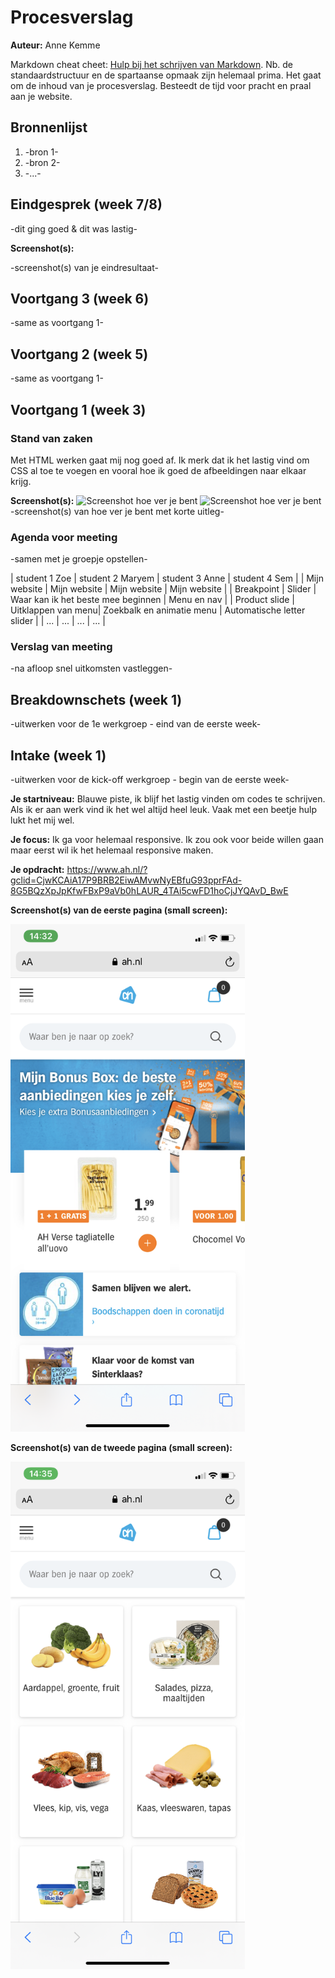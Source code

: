 # Procesverslag
**Auteur:** Anne Kemme

Markdown cheat cheet: [Hulp bij het schrijven van Markdown](https://github.com/adam-p/markdown-here/wiki/Markdown-Cheatsheet). Nb. de standaardstructuur en de spartaanse opmaak zijn helemaal prima. Het gaat om de inhoud van je procesverslag. Besteedt de tijd voor pracht en praal aan je website.



## Bronnenlijst
1. -bron 1-
2. -bron 2-
3. -...-



## Eindgesprek (week 7/8)

-dit ging goed & dit was lastig-

**Screenshot(s):**

-screenshot(s) van je eindresultaat-



## Voortgang 3 (week 6)

-same as voortgang 1-



## Voortgang 2 (week 5)

-same as voortgang 1-



## Voortgang 1 (week 3)

### Stand van zaken

Met HTML werken gaat mij nog goed af. Ik merk dat ik het lastig vind om CSS al toe te voegen en vooral hoe ik goed de afbeeldingen naar elkaar krijg. 

**Screenshot(s):**
<img src="images/screenshot1" alt="Screenshot hoe ver je bent">
<img src="images/screenshot" alt="Screenshot hoe ver je bent">
-screenshot(s) van hoe ver je bent met korte uitleg-

### Agenda voor meeting

-samen met je groepje opstellen-

| student 1 Zoe     | student 2 Maryem   | student 3 Anne   					| student 4 Sem      		  |
| Mijn website      | Mijn website       | Mijn website 	     				| Mijn website            	  |
| Breakpoint  		| Slider             | Waar kan ik het beste mee beginnen   | Menu en nav        		  |
| Product slide	    | Uitklappen van menu| Zoekbalk en animatie menu 			| Automatische letter slider  |
| ...            | ...                | ...          | ...              |

### Verslag van meeting

-na afloop snel uitkomsten vastleggen-



## Breakdownschets (week 1)

-uitwerken voor de 1e werkgroep - eind van de eerste week-



## Intake (week 1)
-uitwerken voor de kick-off werkgroep - begin van de eerste week-

**Je startniveau:** Blauwe piste, ik blijf het lastig vinden om codes te schrijven. Als ik er aan werk vind ik het wel altijd heel leuk. Vaak met een beetje hulp lukt het mij wel. 

**Je focus:** Ik ga voor helemaal responsive. Ik zou ook voor beide willen gaan maar eerst wil ik het helemaal responsive maken. 

**Je opdracht:** https://www.ah.nl/?gclid=CjwKCAiA17P9BRB2EiwAMvwNyEBfuG93pprFAd-8G5BQzXpJpKfwFBxP9aVb0hLAUR_4TAi5cwFD1hoCjJYQAvD_BwE

**Screenshot(s) van de eerste pagina (small screen):**

<img src="images/albertheijn.png" width="375px" alt="omschrijving van de pagina">

**Screenshot(s) van de tweede pagina (small screen):**

<img src="images/albertheijn1.png" width="375px" alt="omschrijving van de pagina">
